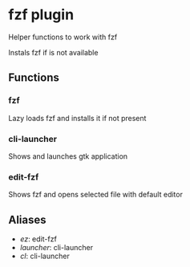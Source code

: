  # fzf plugin

 Helper functions to work with fzf

 Instals fzf if is not available


## Functions

### fzf 
   Lazy loads fzf and installs it if not present

### cli-launcher 
   Shows and launches gtk application

### edit-fzf 
   Shows fzf and opens selected file with default editor


## Aliases

* *ez*: edit-fzf
* *launcher*: cli-launcher
* *cl*: cli-launcher
